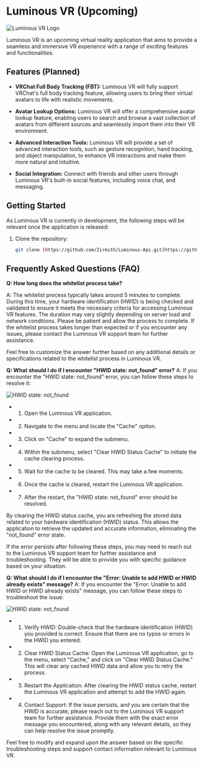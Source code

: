 # Luminous VR (Upcoming)

![Luminous VR Logo](logo.png)

Luminous VR is an upcoming virtual reality application that aims to provide a seamless and immersive VR experience with a range of exciting features and functionalities.

## Features (Planned)

- **VRChat Full Body Tracking (FBT):** Luminous VR will fully support VRChat's full body tracking feature, allowing users to bring their virtual avatars to life with realistic movements.

- **Avatar Lookup Options:** Luminous VR will offer a comprehensive avatar lookup feature, enabling users to search and browse a vast collection of avatars from different sources and seamlessly import them into their VR environment.

- **Advanced Interaction Tools:** Luminous VR will provide a set of advanced interaction tools, such as gesture recognition, hand tracking, and object manipulation, to enhance VR interactions and make them more natural and intuitive.

- **Social Integration:** Connect with friends and other users through Luminous VR's built-in social features, including voice chat, and messaging.

## Getting Started

As Luminous VR is currently in development, the following steps will be relevant once the application is released:

1. Clone the repository:

   ```bash
   git clone (https://github.com/Zirmith/Luminous-Api.git)https://github.com/Zirmith/Luminous-Api.git)


## Frequently Asked Questions (FAQ)


**Q: How long does the whitelist process take?**

A: The whitelist process typically takes around 5 minutes to complete. During this time, your hardware identification (HWID) is being checked and validated to ensure it meets the necessary criteria for accessing Luminous VR features. The duration may vary slightly depending on server load and network conditions. Please be patient and allow the process to complete. If the whitelist process takes longer than expected or if you encounter any issues, please contact the Luminous VR support team for further assistance.

Feel free to customize the answer further based on any additional details or specifications related to the whitelist process in Luminous VR.


**Q: What should I do if I encounter "HWID state: not_found" error?**
A: If you encounter the "HWID state: not_found" error, you can follow these steps to resolve it:

![HWID state: not_found](https://raw.githubusercontent.com/Zirmith/Luminous-Api/main/images/Screen%20Shot%202023-06-26%20at%207.37.47%20AM.png)

- 1. Open the Luminous VR application.
- 2. Navigate to the menu and locate the "Cache" option.
- 3. Click on "Cache" to expand the submenu.
- 4. Within the submenu, select "Clear HWID Status Cache" to initiate the cache clearing process.
- 5. Wait for the cache to be cleared. This may take a few moments.
- 6. Once the cache is cleared, restart the Luminous VR application.
- 7. After the restart, the "HWID state: not_found" error should be resolved.


By clearing the HWID status cache, you are refreshing the stored data related to your hardware identification (HWID) status. This allows the application to retrieve the updated and accurate information, eliminating the "not_found" error state.

If the error persists after following these steps, you may need to reach out to the Luminous VR support team for further assistance and troubleshooting. They will be able to provide you with specific guidance based on your situation.


**Q: What should I do if I encounter the "Error: Unable to add HWID or HWID already exists" message?**
A: If you encounter the "Error: Unable to add HWID or HWID already exists" message, you can follow these steps to troubleshoot the issue:

![HWID state: not_found](https://raw.githubusercontent.com/Zirmith/Luminous-Api/main/images/Screen%20Shot%202023-06-26%20at%207.36.44%20AM.png)

- 1. Verify HWID: Double-check that the hardware identification (HWID) you provided is correct. Ensure that there are no typos or errors in the HWID you entered.

- 2. Clear HWID Status Cache: Open the Luminous VR application, go to the menu, select "Cache," and click on "Clear HWID Status Cache." This will clear any cached HWID data and allow you to retry the process.

- 3. Restart the Application: After clearing the HWID status cache, restart the Luminous VR application and attempt to add the HWID again.

- 4. Contact Support: If the issue persists, and you are certain that the HWID is accurate, please reach out to the Luminous VR support team for further assistance. Provide them with the exact error message you encountered, along with any relevant details, so they can help resolve the issue promptly.

Feel free to modify and expand upon the answer based on the specific troubleshooting steps and support contact information relevant to Luminous VR.



